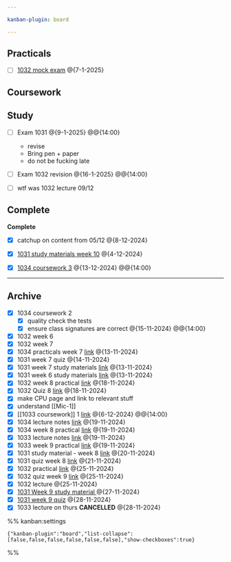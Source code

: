 ```yaml
---

kanban-plugin: board

---
```


## Practicals

- [ ] [1032 mock exam](https://ncl.instructure.com/courses/54983/assignments/284696?module_item_id=3549649) @{7-1-2025}


## Coursework



## Study

- [ ] Exam 1031 @{9-1-2025} @@{14:00}
	- revise
	- Bring pen + paper
	- do not be fucking late
- [ ] Exam 1032 revision @{16-1-2025} @@{14:00}
- [ ] wtf was 1032 lecture 09/12


## Complete

**Complete**
- [x] catchup on content from 05/12 @{8-12-2024}
- [x] [1031 study materials week 10](https://ncl.instructure.com/courses/54982/pages/week-10-study-material?module_item_id=3341139) @{4-12-2024}
- [x] [1034 coursework 3](https://ncl.instructure.com/courses/54985/assignments/266756)
	@{13-12-2024} @@{14:00}


***

## Archive

- [x] 1034 coursework 2
	- [x] quality check the tests
	- [x] ensure class signatures are correct @{15-11-2024} @@{14:00}
- [x] 1032 week 6
- [x] 1032 week 7
- [x] 1034 practicals week 7
	[link](https://ncl.instructure.com/courses/54985/pages/csc1034-practical-7-dot-1?module_item_id=3356230)
	@{13-11-2024}
- [x] 1031 week 7 quiz @{14-11-2024}
- [x] 1031 week 7 study materials 
	[link](https://ncl.instructure.com/courses/54982/pages/week-7-study-material?module_item_id=3341111)
	@{13-11-2024}
- [x] 1031 week 6 study materials 
	[link](https://ncl.instructure.com/courses/54982/pages/week-6-study-material?module_item_id=3341108)
	@{13-11-2024}
- [x] 1032 week 8 practical [link](https://ncl.instructure.com/courses/54983/pages/practical-09?module_item_id=3540741) @{18-11-2024}
- [x] 1032 Quiz 8 [link](https://ncl.instructure.com/courses/54983/quizzes/61443?module_item_id=3540743) @{18-11-2024}
- [x] make CPU page and link to relevant stuff
- [x] understand [[Mic-1]]
- [x] [[1033 coursework]] 1
	[link](https://ncl.instructure.com/courses/54984/assignments/251185)
	@{6-12-2024} @@{14:00}
- [x] 1034 lecture notes [link](https://recap.cloud.panopto.eu/Panopto/Pages/Viewer.aspx?id=3b1adf84-d9a8-4c07-918b-b22c014a7935) @{19-11-2024}
- [x] 1034 week 8 practical [link](https://ncl.instructure.com/courses/54985/pages/practical-1-using-the-python-debugger?module_item_id=3356253) @{19-11-2024}
- [x] 1033 lecture notes [link](https://recap.cloud.panopto.eu/Panopto/Pages/Viewer.aspx?id=895ebd7c-19e1-4592-bc94-b22c014a5532) @{19-11-2024}
- [x] 1033 week 9 practical [link](https://ncl.instructure.com/courses/54984/pages/week-9-practical?module_item_id=3537462) @{19-11-2024}
- [x] 1031 study material - week 8
	[link](https://ncl.instructure.com/courses/54982/pages/week-8-study-material?module_item_id=3341114) @{20-11-2024}
- [x] 1031 quiz week 8 [link](https://ncl.instructure.com/courses/54982/quizzes/58634?module_item_id=3341115) @{21-11-2024}
- [x] 1032 practical [link](https://ncl.instructure.com/courses/54983/pages/practical-09?module_item_id=3545068) @{25-11-2024}
- [x] 1032 quiz week 9 [link](https://ncl.instructure.com/courses/54983/quizzes/61482?module_item_id=3545070) @{25-11-2024}
- [x] 1032 lecture @{25-11-2024}
- [x] [1031 Week 9 study material ](https://ncl.instructure.com/courses/54982/pages/week-9-study-material?module_item_id=3341117) @{27-11-2024}
- [x] [1031 week 9 quiz](https://ncl.instructure.com/courses/54982/modules) @{28-11-2024}
- [x] 1033 lecture on thurs **CANCELLED** @{28-11-2024}

%% kanban:settings
```
{"kanban-plugin":"board","list-collapse":[false,false,false,false,false,false],"show-checkboxes":true}
```
%%